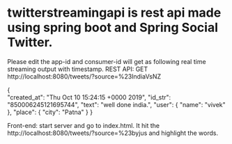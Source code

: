 # twitterstreamingapi is rest api made using spring boot and Spring Social Twitter.
Please edit the app-id and consumer-id will get as following real time streaming output with timestamp.
REST API: GET http://localhost:8080/tweets/?source=%23IndiaVsNZ

{  
"created_at": "Thu Oct 10 15:24:15 +0000 2019",
 "id_str": "850006245121695744",
 "text": "well done india.",
 "user": { 
   "name": "vivek"
 },
 "place": {
   "city": "Patna"
 }
}

Front-end: start server and go to index.html. It hit the http://localhost:8080/tweets/?source=%23byjus and highlight the words. 



























